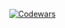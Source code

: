 [![Codewars](https://github.r2v.ch/codewars?user=suojae3&name=true&top_languages=true&stroke=%23BB432C)](https://www.codewars.com/users/suojae3)
